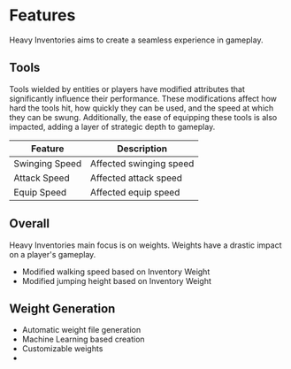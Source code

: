 # Features

Heavy Inventories aims to create a seamless experience in gameplay. 

## Tools
Tools wielded by entities or players have modified attributes that significantly influence their performance. These 
modifications affect how hard the tools hit, how quickly they can be used, and the speed at which they can be swung. 
Additionally, the ease of equipping these tools is also impacted, adding a layer of strategic depth to gameplay.

| Feature        | Description             |
|----------------|-------------------------|
| Swinging Speed | Affected swinging speed |
| Attack Speed   | Affected attack speed   |
| Equip Speed    | Affected equip speed    |

## Overall
Heavy Inventories main focus is on weights. Weights have a drastic impact on a player's gameplay. 
- Modified walking speed based on Inventory Weight
- Modified jumping height based on Inventory Weight

## Weight Generation
- Automatic weight file generation
- Machine Learning based creation
- Customizable weights 
- 
